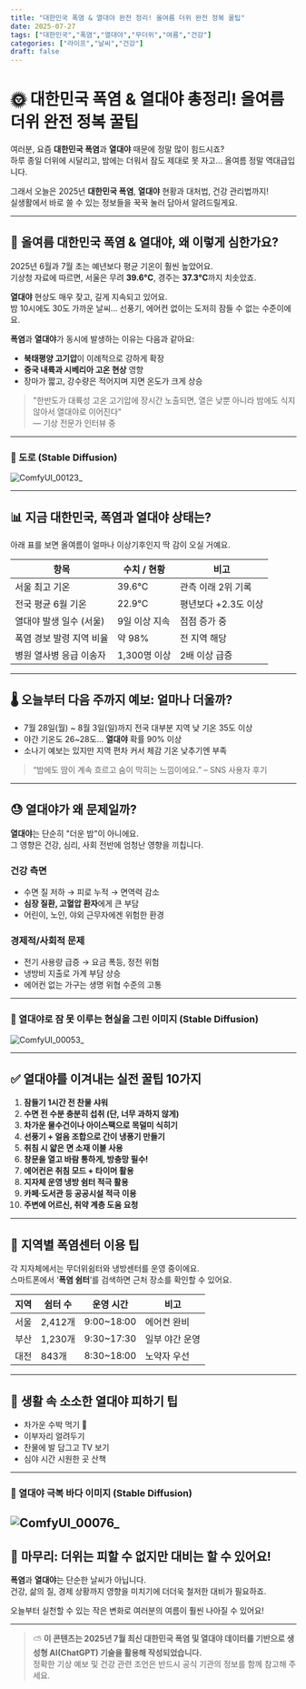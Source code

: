 ```yaml
---
title: "대한민국 폭염 & 열대야 완전 정리! 올여름 더위 완전 정복 꿀팁"
date: 2025-07-27
tags: ["대한민국","폭염","열대야","무더위","여름","건강"]
categories: ["라이프","날씨","건강"]
draft: false
---
```


# 🌞 대한민국 폭염 & 열대야 총정리! 올여름 더위 완전 정복 꿀팁

여러분, 요즘 **대한민국 폭염**과 **열대야** 때문에 정말 많이 힘드시죠?  
하루 종일 더위에 시달리고, 밤에는 더워서 잠도 제대로 못 자고… 올여름 정말 역대급입니다.

그래서 오늘은 2025년 **대한민국 폭염**, **열대야** 현황과 대처법, 건강 관리법까지!  
실생활에서 바로 쓸 수 있는 정보들을 꾹꾹 눌러 담아서 알려드릴게요.

---

## 🥵 올여름 대한민국 폭염 & 열대야, 왜 이렇게 심한가요?

2025년 6월과 7월 초는 예년보다 평균 기온이 훨씬 높았어요.  
기상청 자료에 따르면, 서울은 무려 **39.6°C**, 경주는 **37.3°C**까지 치솟았죠.

**열대야** 현상도 매우 잦고, 길게 지속되고 있어요.  
밤 10시에도 30도 가까운 날씨… 선풍기, 에어컨 없이는 도저히 잠들 수 없는 수준이에요.

**폭염**과 **열대야**가 동시에 발생하는 이유는 다음과 같아요:

- **북태평양 고기압**이 이례적으로 강하게 확장  
- **중국 내륙과 시베리아 고온 현상** 영향  
- 장마가 짧고, 강수량은 적어지며 지면 온도가 크게 상승

> "한반도가 대륙성 고온 고기압에 장시간 노출되면, 열은 낮뿐 아니라 밤에도 식지 않아서 열대야로 이어진다"  
> — 기상 전문가 인터뷰 중

---

### 🎨 도로 (Stable Diffusion)

![ComfyUI_00123_](/images/2025/07/27/ComfyUI_00123_.png)

---

## 📊 지금 대한민국, 폭염과 열대야 상태는?

아래 표를 보면 올여름이 얼마나 이상기후인지 딱 감이 오실 거예요.

| 항목                     | 수치 / 현황           | 비고                        |
|--------------------------|------------------------|-----------------------------|
| 서울 최고 기온           | 39.6°C                | 관측 이래 2위 기록          |
| 전국 평균 6월 기온       | 22.9°C                | 평년보다 +2.3도 이상        |
| 열대야 발생 일수 (서울)  | 9일 이상 지속        | 점점 증가 중                |
| 폭염 경보 발령 지역 비율 | 약 98%                | 전 지역 해당                |
| 병원 열사병 응급 이송자  | 1,300명 이상          | 2배 이상 급증               |

---

## 🌡️ 오늘부터 다음 주까지 예보: 얼마나 더울까?

- 7월 28일(월) ~ 8월 3일(일)까지 전국 대부분 지역 낮 기온 35도 이상  
- 야간 기온도 26~28도… **열대야** 확률 90% 이상  
- 소나기 예보는 있지만 지역 편차 커서 체감 기온 낮추기엔 부족

> “밤에도 땀이 계속 흐르고 숨이 막히는 느낌이에요.” – SNS 사용자 후기

---

## 😓 열대야가 왜 문제일까?

**열대야**는 단순히 "더운 밤"이 아니에요.  
그 영향은 건강, 심리, 사회 전반에 엄청난 영향을 끼칩니다.

### 건강 측면

- 수면 질 저하 → 피로 누적 → 면역력 감소  
- **심장 질환, 고혈압 환자**에게 큰 부담  
- 어린이, 노인, 야외 근무자에겐 위험한 환경

### 경제적/사회적 문제

- 전기 사용량 급증 → 요금 폭등, 정전 위험  
- 냉방비 지출로 가계 부담 상승  
- 에어컨 없는 가구는 생명 위협 수준의 고통

---

### 🎨 열대야로 잠 못 이루는 현실을 그린 이미지 (Stable Diffusion)

![ComfyUI_00053_](/images/2025/07/27/ComfyUI_00053_.png)

---

## ✅ 열대야를 이겨내는 실전 꿀팁 10가지

1. **잠들기 1시간 전 찬물 샤워**  
2. **수면 전 수분 충분히 섭취 (단, 너무 과하지 않게)**  
3. **차가운 물수건이나 아이스팩으로 목덜미 식히기**  
4. **선풍기 + 얼음 조합으로 간이 냉풍기 만들기**  
5. **취침 시 얇은 면 소재 이불 사용**  
6. **창문을 열고 바람 통하게, 방충망 필수!**  
7. **에어컨은 취침 모드 + 타이머 활용**  
8. **지자체 운영 냉방 쉼터 적극 활용**  
9. **카페·도서관 등 공공시설 적극 이용**  
10. **주변에 어르신, 취약 계층 도움 요청**

---

## 📍 지역별 폭염센터 이용 팁

각 지자체에서는 무더위쉼터와 냉방센터를 운영 중이에요.  
스마트폰에서 ‘**폭염 쉼터**’를 검색하면 근처 장소를 확인할 수 있어요.

| 지역   | 쉼터 수 | 운영 시간 | 비고         |
|--------|---------|------------|--------------|
| 서울   | 2,412개 | 9:00~18:00 | 에어컨 완비   |
| 부산   | 1,230개 | 9:30~17:30 | 일부 야간 운영 |
| 대전   | 843개   | 8:30~18:00 | 노약자 우선  |

---

## 📌 생활 속 소소한 열대야 피하기 팁

- 차가운 수박 먹기 🍉  
- 이부자리 얼려두기  
- 찬물에 발 담그고 TV 보기  
- 심야 시간 시원한 곳 산책

---

### 🎨 열대야 극복 바다 이미지 (Stable Diffusion)

![ComfyUI_00076_](/images/2025/07/27/ComfyUI_00076_.png)
---

## 🧠 마무리: 더위는 피할 수 없지만 대비는 할 수 있어요!

**폭염**과 **열대야**는 단순한 날씨가 아닙니다.  
건강, 삶의 질, 경제 상황까지 영향을 미치기에 더더욱 철저한 대비가 필요하죠.

오늘부터 실천할 수 있는 작은 변화로 여러분의 여름이 훨씬 나아질 수 있어요!

---

> ⛅ **이 콘텐츠는 2025년 7월 최신 대한민국 폭염 및 열대야 데이터를 기반으로 생성형 AI(ChatGPT) 기술을 활용해 작성되었습니다.**  
> 정확한 기상 예보 및 건강 관련 조언은 반드시 공식 기관의 정보를 함께 참고해 주세요.
